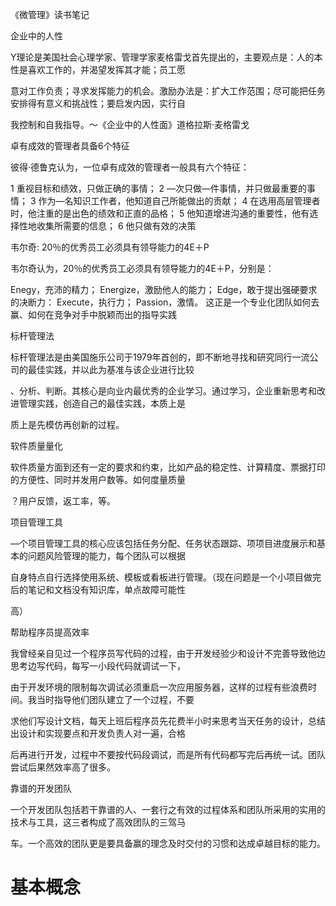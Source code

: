 《微管理》读书笔记

企业中的人性

Y理论是美国社会心理学家、管理学家麦格雷戈首先提出的，主要观点是：人的本性是喜欢工作的，并渴望发挥其才能；员工愿

意对工作负责；寻求发挥能力的机会。激励办法是：扩大工作范围；尽可能把任务安排得有意义和挑战性；要启发内因，实行自

我控制和自我指导。～《企业中的人性面》道格拉斯·麦格雷戈

 

卓有成效的管理者具备6个特征

彼得·德鲁克认为，一位卓有成效的管理者一般具有六个特征：

1 重视目标和绩效，只做正确的事情；
2 —次只做―件事情，并只做最重要的事情；
3 作为―名知识工作者，他知道自己所能做出的贡献；
4 在选用高层管理者时，他注重的是出色的绩效和正直的品格；
5 他知道增进沟通的重要性，他有选择性地收集所需要的信息；
6 他只做有效的决策
 

韦尔奇: 20％的优秀员工必须具有领导能力的4E＋P

韦尔奇认为，20％的优秀员工必须具有领导能力的4E＋P，分别是：

Enegy，充沛的精力；
Energize，激励他人的能力；
Edge，敢于提出强硬要求的决断力：
Execute，执行力；
Passion，激情。
这正是一个专业化团队如何去赢、如何在竞争对手中脱颖而出的指导实践

 

标杆管理法

标杆管理法是由美国施乐公司于1979年首创的，即不断地寻找和研究同行一流公司的最佳实践，并以此为基准与该企业进行比较

、分析、判断。其核心是向业内最优秀的企业学习。通过学习，企业重新思考和改进管理实践，创造自己的最佳实践，本质上是

质上是先模仿再创新的过程。

 

软件质量量化

软件质量方面到还有一定的要求和约束，比如产品的稳定性、计算精度、票据打印的方便性、同时并发用户数等。如何度量质量

？用户反馈，返工率，等。

 

项目管理工具

―个项目管理工具的核心应该包括任务分配、任务状态跟踪、项项目进度展示和基本的问题风险管理的能力，每个团队可以根据

自身特点自行选择使用系统、模板或看板进行管理。（现在问题是一个小项目做完后的笔记和文档没有知识库，单点故障可能性

高）

 

帮助程序员提高效率

我曾经亲自见过一个程序员写代码的过程，由于开发经验少和设计不完善导致他边思考边写代码，每写一小段代码就调试一下，

由于开发环境的限制每次调试必须重启一次应用服务器，这样的过程有些浪费时间。我当时指导他们团队建立了一个过程，不要

求他们写设计文档，每天上班后程序员先花费半小时来思考当天任务的设计，总结出设计和实现要点和开发负责人对一遍，合格

后再进行开发，过程中不要按代码段调试，而是所有代码都写完后再统一试。团队尝试后果然效率高了很多。

 

靠谱的开发团队

一个开发团队包括若干靠谱的人、一套行之有效的过程体系和团队所采用的实用的技术与工具，这三者构成了高效团队的三驾马

车。一个高效的团队更是要具备赢的理念及时交付的习惯和达成卓越目标的能力。





# 基本概念 #





